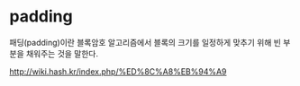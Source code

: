 # padding
패딩(padding)이란 블록암호 알고리즘에서 블록의 크기를 일정하게 
맞추기 위해 빈 부분을 채워주는 것을 말한다.

http://wiki.hash.kr/index.php/%ED%8C%A8%EB%94%A9